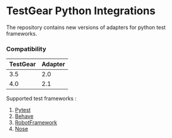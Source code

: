 # TestGear Python Integrations
The repository contains new versions of adapters for python test frameworks.

### Compatibility

| TestGear | Adapter |
|----------|---------|
| 3.5      | 2.0     |
| 4.0      | 2.1     |

Supported test frameworks :
 1. [Pytest](https://github.com/testgear-tms/adapters-python/tree/main/testgear-adapter-pytest)
 2. [Behave](https://github.com/testgear-tms/adapters-python/tree/main/testgear-adapter-behave)
 3. [RobotFramework](https://github.com/testgear-tms/adapters-python/tree/main/testgear-adapter-robotframework)
 4. [Nose](https://github.com/testgear-tms/adapters-python/tree/main/testgear-adapter-nose)
